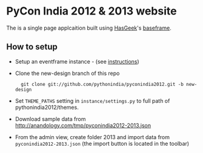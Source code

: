 PyCon India 2012 & 2013 website
===============================

The is a single page applcaition built using [HasGeek][]'s [baseframe][].

[HasGeek]: http://hasgeek.com/
[baseframe]: https://github.com/hasgeek/baseframe/


How to setup
------------

* Setup an eventframe instance - (see [instructions](https://github.com/hasgeek/eventframe/blob/master/README.md))
* Clone the new-design branch of this repo

        git clone git://github.com/pythonindia/pyconindia2012.git -b new-design

* Set `THEME_PATHS` setting in `instance/settings.py` to full path of pythonindia2012/themes.
* Download sample data from <http://anandology.com/tmp/pyconindia2012-2013.json>
* From the admin view, create folder 2013 and import data from `pyconindia2012-2013.json` (the import button is located in the toolbar)
